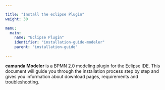 ```yaml
---

title: "Install the eclipse Plugin"
weight: 30

menu:
  main:
    name: "Eclipse Plugin"
    identifier: "installation-guide-modeler"
    parent: "installation-guide"

---
```


__camunda Modeler__ is a BPMN 2.0 modeling plugin for the Eclipse IDE. This document will guide you through the installation process step by step and gives you information about download pages, requirements and troubleshooting.
